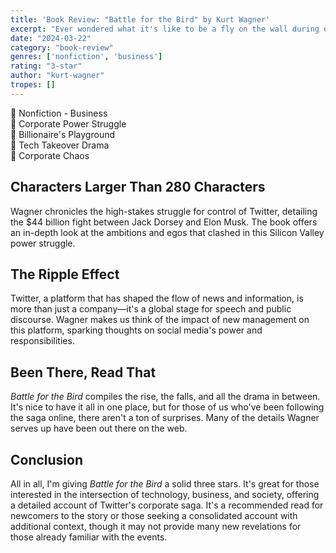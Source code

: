 ```yaml
---
title: 'Book Review: "Battle for the Bird" by Kurt Wagner'
excerpt: "Ever wondered what it's like to be a fly on the wall during one of the most tumultuous tech takeovers in recent history? \"Battle for the Bird\" by Kurt Wagner is a front-row ticket to the showdown between tech titans."
date: "2024-03-22"
category: "book-review"
genres: ['nonfiction', 'business']
rating: "3-star"
author: "kurt-wagner"
tropes: []
---
```


📍 Nonfiction - Business  
📍 Corporate Power Struggle  
📍 Billionaire's Playground  
📍 Tech Takeover Drama  
📍 Corporate Chaos  

## Characters Larger Than 280 Characters
Wagner chronicles the high-stakes struggle for control of Twitter, detailing the $44 billion fight between Jack Dorsey and Elon Musk. The book offers an in-depth look at the ambitions and egos that clashed in this Silicon Valley power struggle.

## The Ripple Effect
Twitter, a platform that has shaped the flow of news and information, is more than just a company—it's a global stage for speech and public discourse. Wagner makes us think of the impact of new management on this platform, sparking thoughts on social media's power and responsibilities.

## Been There, Read That
*Battle for the Bird* compiles the rise, the falls, and all the drama in between. It's nice to have it all in one place, but for those of us who've been following the saga online, there aren't a ton of surprises. Many of the details Wagner serves up have been out there on the web.

## Conclusion
All in all, I'm giving *Battle for the Bird* a solid three stars. It's great for those interested in the intersection of technology, business, and society, offering a detailed account of Twitter's corporate saga. It's a recommended read for newcomers to the story or those seeking a consolidated account with additional context, though it may not provide many new revelations for those already familiar with the events.

